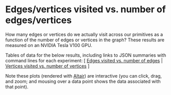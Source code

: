 # Edges/vertices visited vs. number of edges/vertices

How many edges or vertices do we actually visit across our primitives as a function of the number of edges or vertices in the graph? These results are measured on an NVIDIA Tesla V100 GPU.

Tables of data for the below results, including links to JSON summaries with command lines for each experiment: [
[Edges visited vs. number of edges](analysis/gunrock_primitives_all_V100_edges_visited_vs_num_edges_table.md) |
[Vertices visited vs. number of vertices]((analysis/gunrock_primitives_all_V100_vertices_visited_vs_num_vertices_table.md))
]

Note these plots (rendered with [Altair](https://altair-viz.github.io/)) are interactive (you can click, drag, and zoom; and mousing over a data point shows the data associated with that point).

<script type="text/javascript">
  var spec_gunrock_primitives_all_V100_edges_visited_vs_num_edges = "https://raw.githubusercontent.com/gunrock/io/master/plots/gunrock_primitives_all_V100_edges_visited_vs_num_edges.json";
  vegaEmbed('#vis_gunrock_primitives_all_V100_edges_visited_vs_num_edges', spec_gunrock_primitives_all_V100_edges_visited_vs_num_edges).then(function(result) {
    // Access the Vega view instance (https://vega.github.io/vega/docs/api/view/) as result.view
  }).catch(console.error);

  var spec_gunrock_primitives_all_V100_vertices_visited_vs_num_vertices = "https://raw.githubusercontent.com/gunrock/io/master/plots/gunrock_primitives_all_V100_vertices_visited_vs_num_vertices.json";
  vegaEmbed('#vis_gunrock_primitives_all_V100_vertices_visited_vs_num_vertices', spec_gunrock_primitives_all_V100_vertices_visited_vs_num_vertices).then(function(result) {
    // Access the Vega view instance (https://vega.github.io/vega/docs/api/view/) as result.view
  }).catch(console.error);
</script>

<div id="vis_gunrock_primitives_all_V100_edges_visited_vs_num_edges"></div>
<div id="vis_gunrock_primitives_all_V100_vertices_visited_vs_num_vertices"></div>
